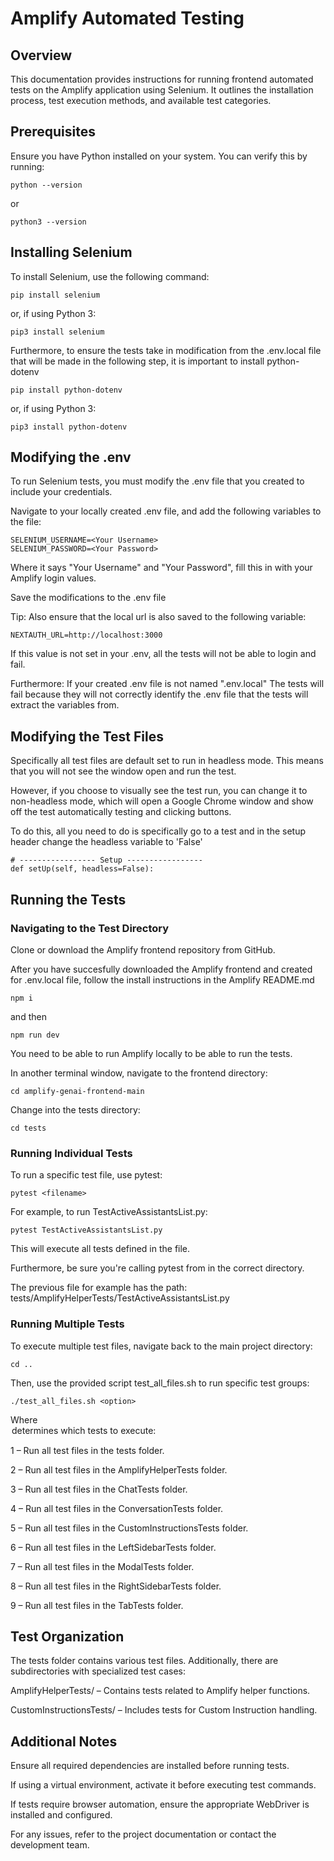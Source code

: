 # Amplify Automated Testing

## Overview

This documentation provides instructions for running frontend automated tests on the Amplify application using Selenium. It outlines the installation process, test execution methods, and available test categories.

## Prerequisites

Ensure you have Python installed on your system. You can verify this by running:

```plaintext
python --version
```

or

```plaintext
python3 --version
```

## Installing Selenium

To install Selenium, use the following command:

```plaintext
pip install selenium
```

or, if using Python 3:

```plaintext
pip3 install selenium
```

Furthermore, to ensure the tests take in modification from the .env.local file that will be made in the following
step, it is important to install python-dotenv

```plaintext
pip install python-dotenv
```

or, if using Python 3:

```plaintext
pip3 install python-dotenv
```

## Modifying the .env

To run Selenium tests, you must modify the .env file that you created to include your credentials.

Navigate to your locally created .env file, and add the following variables to the file:

```plaintext
SELENIUM_USERNAME=<Your Username>
SELENIUM_PASSWORD=<Your Password>
```

Where it says "Your Username" and "Your Password", fill this in with your Amplify login values.

Save the modifications to the .env file

Tip: Also ensure that the local url is also saved to the following variable:

```plaintext
NEXTAUTH_URL=http://localhost:3000
```

If this value is not set in your .env, all the tests will not be able to login and fail.

Furthermore: If your created .env file is not named ".env.local" The tests will fail because they will not
correctly identify the .env file that the tests will extract the variables from.

## Modifying the Test Files

Specifically all test files are default set to run in headless mode. This means that you will not see the
window open and run the test.

However, if you choose to visually see the test run, you can change it to non-headless mode, which will 
open a Google Chrome window and show off the test automatically testing and clicking buttons.

To do this, all you need to do is specifically go to a test and in the setup header change the headless variable
to 'False'

```plaintext
# ----------------- Setup -----------------
def setUp(self, headless=False):
```

## Running the Tests

### Navigating to the Test Directory

Clone or download the Amplify frontend repository from GitHub.

After you have succesfully downloaded the Amplify frontend and created for .env.local file, 
follow the install instructions in the Amplify README.md

```plaintext
npm i
```
and then

```plaintext
npm run dev
```

You need to be able to run Amplify locally to be able to run the tests.

In another terminal window, navigate to the frontend directory:

```plaintext
cd amplify-genai-frontend-main
```

Change into the tests directory:

```plaintext
cd tests
```

### Running Individual Tests

To run a specific test file, use pytest:

```plaintext
pytest <filename>
```

For example, to run TestActiveAssistantsList.py:

```plaintext
pytest TestActiveAssistantsList.py
```

This will execute all tests defined in the file.

Furthermore, be sure you're calling pytest from in the correct directory.

The previous file for example has the path: tests/AmplifyHelperTests/TestActiveAssistantsList.py

### Running Multiple Tests

To execute multiple test files, navigate back to the main project directory:

```plaintext
cd ..
```

Then, use the provided script test_all_files.sh to run specific test groups:

```plaintext
./test_all_files.sh <option>
```

Where <option> determines which tests to execute:

1 – Run all test files in the tests folder.

2 – Run all test files in the AmplifyHelperTests folder.

3 – Run all test files in the ChatTests folder.

4 – Run all test files in the ConversationTests folder.

5 – Run all test files in the CustomInstructionsTests folder.

6 – Run all test files in the LeftSidebarTests folder.

7 – Run all test files in the ModalTests folder.

8 – Run all test files in the RightSidebarTests folder.

9 – Run all test files in the TabTests folder.

## Test Organization

The tests folder contains various test files. Additionally, there are subdirectories with specialized test cases:

AmplifyHelperTests/ – Contains tests related to Amplify helper functions.

CustomInstructionsTests/ – Includes tests for Custom Instruction handling.

## Additional Notes

Ensure all required dependencies are installed before running tests.

If using a virtual environment, activate it before executing test commands.

If tests require browser automation, ensure the appropriate WebDriver is installed and configured.

For any issues, refer to the project documentation or contact the development team.

